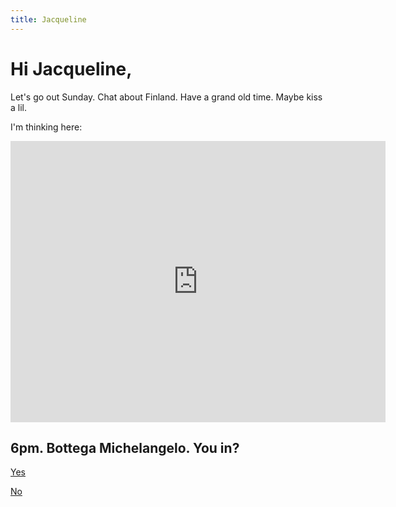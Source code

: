 ```yaml
---
title: Jacqueline
---
```


# Hi Jacqueline,

Let's go out Sunday. Chat about Finland. Have a grand old time. Maybe kiss a lil.

I'm thinking here:
<iframe src="https://www.google.com/maps/embed?pb=!1m18!1m12!1m3!1d26964.072927130434!2d-110.9762523!3d32.3518854!2m3!1f0!2f0!3f0!3m2!1i1024!2i768!4f13.1!3m3!1m2!1s0x86d60cb533fa2877%3A0xde85b07815c49a52!2sBottega%20Michelangelo!5e0!3m2!1sen!2sus!4v1641527844200!5m2!1sen!2sus" width="600" height="450" style="border:0;" allowfullscreen="" loading="lazy"></iframe>

## 6pm. Bottega Michelangelo. You in?
<p><a href="sms:1-520-982-1608">Yes</a></p>

<p><a href="https://www.youtube.com/watch?v=dQw4w9WgXcQ">No</a></p>
